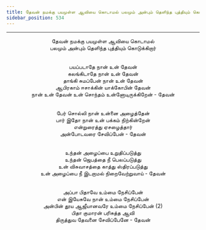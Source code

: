 ```yaml
---
title: தேவன் நமக்கு பயமுள்ள ஆவியை கொடாமல் பலமும் அன்பும் தெளிந்த புத்தியும் கொடுக்கிறார்
sidebar_position: 534
---
```


---
<center>
தேவன் நமக்கு பயமுள்ள ஆவியை கொடாமல்<br/>
பலமும் அன்பும் தெளிந்த புத்தியும் கொடுக்கிறார்<br/><br/>

பயப்படாதே நான் உன் தேவன்<br/>
கலங்கிடாதே நான் உன் தேவன்<br/>
தாங்கி சுமப்பேன் நான் உன் தேவன்<br/>
ஆபிரகாம் ஈசாக்கின் யாக்கோபின் தேவன்<br/>
நான் உன் தேவன் உன் சொந்தம் உன்னோடிருக்கிறேன்    - தேவன்<br/><br/>

பேர் சொல்லி நான் உன்னை அழைத்தேன்<br/>
பார் இதோ நான் உன் பக்கம் நிற்கின்றேன்<br/>
என்றுரைத்து ஏசழைத்தார்<br/>
அன்போடவரை சேவிப்பேன்                        - தேவன்<br/><br/>

உந்தன் அழைப்பை உறுதிப்படுத்து<br/>
உந்தன் ஜெபத்தை நீ பெலப்படுத்து<br/>
உன் விசுவாசத்தை காத்து ஸ்திரப்படுத்து<br/>
உன் அழைப்பை நீ இடறாமல் நிறைவேற்றுவாய்            - தேவன்<br/><br/>

அப்பா பிதாவே உம்மை நேசிப்பேன்<br/>
என் இயேசுவே நான் உம்மை நேசிப்பேன்<br/>
அன்பின் தூய ஆஜீயானவரே உம்மை நேசிப்பேன் (2)<br/>
பிதா குமாரன் பரிசுத்த ஆவி<br/>
திருத்துவ தேவனை சேவிப்பேனே                        - தேவன்
</center>
